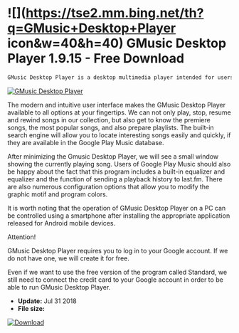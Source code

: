 # ![](https://tse2.mm.bing.net/th?q=GMusic+Desktop+Player icon&w=40&h=40) GMusic Desktop Player 1.9.15 - Free Download

```sh
GMusic Desktop Player is a desktop multimedia player intended for users using the Google Play Music service on a computer with a Windows operating system.
```
[![GMusic Desktop Player](https://gallery.dpcdn.pl/imgc/Tools/83872/g_-_420x350_1.5_-_xfdf9b541-f99a-406e-b206-c4bd3c3af7bf.jpg)](https://softexe.net/win/multimedia/audio-video-players/gmusic-desktop-player:aaeb.html)

The modern and intuitive user interface makes the GMusic Desktop Player available to all options at your fingertips. We can not only play, stop, resume and rewind songs in our collection, but also get to know the premiere songs, the most popular songs, and also prepare playlists. The built-in search engine will allow you to locate interesting songs easily and quickly, if they are available in the Google Play Music database.
 
 After minimizing the Gmusic Desktop Player, we will see a small window showing the currently playing song. Users of Google Play Music should also be happy about the fact that this program includes a built-in equalizer and equalizer and the function of sending a playback history to last.fm. There are also numerous configuration options that allow you to modify the graphic motif and program colors.
 
 It is worth noting that the operation of GMusic Desktop Player on a PC can be controlled using a smartphone after installing the appropriate application released for Android mobile devices. 
 
 Attention!
 
 GMusic Desktop Player requires you to log in to your Google account. If we do not have one, we will create it for free.
 
  Even if we want to use the free version of the program called Standard, we still need to connect the credit card to your Google account in order to be able to run GMusic Desktop Player.


- **Update:** Jul 31 2018
- **File size:** 

[![Download](https://cdn.softexe.net/static/img/download.png)](https://softexe.net/win/multimedia/audio-video-players/gmusic-desktop-player:aaeb.html)

